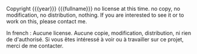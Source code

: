 Copyright {{{year}}} {{{fullname}}}
no license at this time. no copy, no modification, no distribution, nothing.
If you are interested to see it or to work on this, please contact me.

In french :
Aucune license. Aucune copie, modification, distribution, ni rien de d'authorisé.
Si vous êtes intéressé à voir ou à travailler sur ce projet, merci de me contacter.
